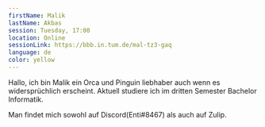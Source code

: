 ```yaml
---
firstName: Malik
lastName: Akbas
session: Tuesday, 17:00
location: Online
sessionLink: https://bbb.in.tum.de/mal-tz3-gaq
language: de
color: yellow
---
```


Hallo, ich bin Malik ein Orca und Pinguin liebhaber auch wenn es widersprüchlich erscheint. Aktuell studiere ich im dritten Semester Bachelor Informatik.

Man findet mich sowohl auf Discord(Enti#8467) als auch auf Zulip.
